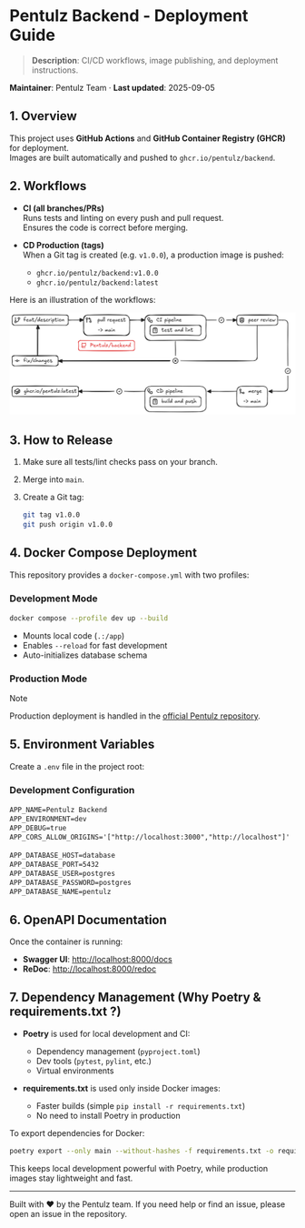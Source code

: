 # Pentulz Backend - Deployment Guide

> **Description**: CI/CD workflows, image publishing, and deployment instructions.

**Maintainer**: Pentulz Team · **Last updated**: 2025-09-05

## 1. Overview

This project uses **GitHub Actions** and **GitHub Container Registry (GHCR)** for deployment.  
Images are built automatically and pushed to `ghcr.io/pentulz/backend`.

## 2. Workflows

- **CI (all branches/PRs)**  
  Runs tests and linting on every push and pull request.  
  Ensures the code is correct before merging.

- **CD Production (tags)**  
  When a Git tag is created (e.g. `v1.0.0`), a production image is pushed:
  - `ghcr.io/pentulz/backend:v1.0.0`
  - `ghcr.io/pentulz/backend:latest`

Here is an illustration of the workflows:

![Workflows](./assets/workflows.png)

## 3. How to Release

1. Make sure all tests/lint checks pass on your branch.
2. Merge into `main`.
3. Create a Git tag:

   ```bash
   git tag v1.0.0
   git push origin v1.0.0
   ```

## 4. Docker Compose Deployment

This repository provides a `docker-compose.yml` with two profiles:

### Development Mode

```bash
docker compose --profile dev up --build
```

- Mounts local code (`.:/app`)
- Enables `--reload` for fast development
- Auto-initializes database schema

### Production Mode

> [!NOTE]
> Production deployment is handled in the [official Pentulz repository](https://github.com/Pentulz/Pentulz).


## 5. Environment Variables

Create a `.env` file in the project root:

### Development Configuration

```env
APP_NAME=Pentulz Backend
APP_ENVIRONMENT=dev
APP_DEBUG=true
APP_CORS_ALLOW_ORIGINS='["http://localhost:3000","http://localhost"]'

APP_DATABASE_HOST=database
APP_DATABASE_PORT=5432
APP_DATABASE_USER=postgres
APP_DATABASE_PASSWORD=postgres
APP_DATABASE_NAME=pentulz
```



## 6. OpenAPI Documentation

Once the container is running:

- **Swagger UI**: [http://localhost:8000/docs](http://localhost:8000/docs)
- **ReDoc**: [http://localhost:8000/redoc](http://localhost:8000/redoc)

## 7. Dependency Management (Why Poetry & requirements.txt ?)

- **Poetry** is used for local development and CI:
  - Dependency management (`pyproject.toml`)
  - Dev tools (`pytest`, `pylint`, etc.)
  - Virtual environments

- **requirements.txt** is used only inside Docker images:
  - Faster builds (simple `pip install -r requirements.txt`)
  - No need to install Poetry in production

To export dependencies for Docker:

```bash
poetry export --only main --without-hashes -f requirements.txt -o requirements.txt
```

This keeps local development powerful with Poetry, while production images stay lightweight and fast.

---

Built with ❤️ by the Pentulz team. If you need help or find an issue, please open an issue in the repository.
